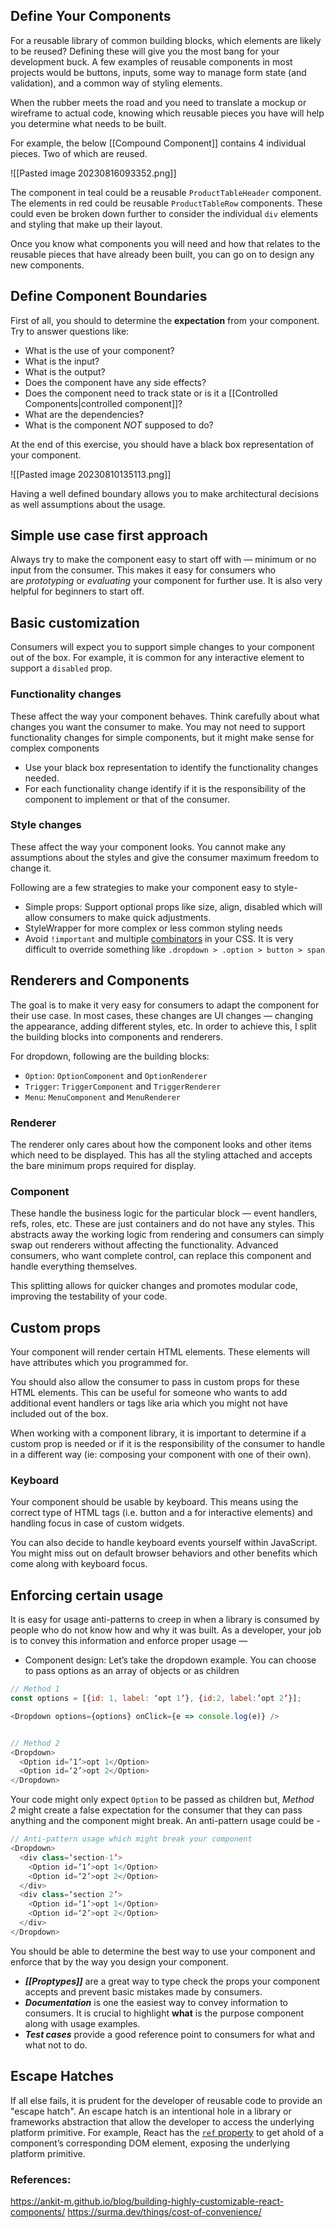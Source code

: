 ## Define Your Components 
For a reusable library of common building blocks, which elements are likely to be reused? Defining these will give you the most bang for your development buck. A few examples of reusable components in most projects would be buttons, inputs, some way to manage form state (and validation), and a common way of styling elements.

When the rubber meets the road and you need to translate a mockup or wireframe to actual code, knowing which reusable pieces you have will help you determine what needs to be built.

For example, the below [[Compound Component]] contains 4 individual pieces. Two of which are reused. 

![[Pasted image 20230816093352.png]]

The component in teal could be a reusable `ProductTableHeader` component. The elements in red could be reusable `ProductTableRow` components. These could even be broken down further to consider the individual `div` elements and styling that make up their layout.

Once you know what components you will need and how that relates to the reusable pieces that have already been built, you can go on to design any new components.

## Define Component Boundaries

First of all, you should to determine the **expectation** from your component. Try to answer questions like:

- What is the use of your component?
- What is the input?
- What is the output?
- Does the component have any side effects?
- Does the component need to track state or is it a [[Controlled Components|controlled component]]?
- What are the dependencies?
- What is the component _NOT_ supposed to do?

At the end of this exercise, you should have a black box representation of your component.

![[Pasted image 20230810135113.png]]

Having a well defined boundary allows you to make architectural decisions as well assumptions about the usage.

## Simple use case first approach

Always try to make the component easy to start off with — minimum or no input from the consumer. This makes it easy for consumers who are _prototyping_ or _evaluating_ your component for further use. It is also very helpful for beginners to start off.

## Basic customization

Consumers will expect you to support simple changes to your component out of the box. For example, it is common for any interactive element to support a `disabled` prop.

### Functionality changes 
These affect the way your component behaves. Think carefully about what changes you want the consumer to make. You may not need to support functionality changes for simple components, but it might make sense for complex components
- Use your black box representation to identify the functionality changes needed.
- For each functionality change identify if it is the responsibility of the component to implement or that of the consumer.

### Style changes

These affect the way your component looks. You cannot make any assumptions about the styles and give the consumer maximum freedom to change it.

Following are a few strategies to make your component easy to style-

- Simple props: Support optional props like size, align, disabled which will allow consumers to make quick adjustments.
- StyleWrapper for more complex or less common styling needs
- Avoid `!important` and multiple [combinators](https://developer.mozilla.org/en-US/docs/Web/CSS/CSS_Selectors#Combinators) in your CSS. It is very difficult to override something like `.dropdown > .option > button > span`

## Renderers and Components

The goal is to make it very easy for consumers to adapt the component for their use case. In most cases, these changes are UI changes — changing the appearance, adding different styles, etc. In order to achieve this, I split the building blocks into components and renderers.

For dropdown, following are the building blocks:

- `Option`: `OptionComponent` and `OptionRenderer`
- `Trigger`: `TriggerComponent` and `TriggerRenderer`
- `Menu`: `MenuComponent` and `MenuRenderer`

### Renderer

The renderer only cares about how the component looks and other items which need to be displayed. This has all the styling attached and accepts the bare minimum props required for display.

### Component

These handle the business logic for the particular block — event handlers, refs, roles, etc. These are just containers and do not have any styles. This abstracts away the working logic from rendering and consumers can simply swap out renderers without affecting the functionality. Advanced consumers, who want complete control, can replace this component and handle everything themselves.

This splitting allows for quicker changes and promotes modular code, improving the testability of your code.

## Custom props

Your component will render certain HTML elements. These elements will have attributes which you programmed for.

You should also allow the consumer to pass in custom props for these HTML elements. This can be useful for someone who wants to add additional event handlers or tags like aria which you might not have included out of the box. 

When working with a component library, it is important to determine if a custom prop is needed or if it is the responsibility of the consumer to handle in a different way (ie: composing your component with one of their own).

### Keyboard

Your component should be usable by keyboard. This means using the correct type of HTML tags (i.e. button and a for interactive elements) and handling focus in case of custom widgets.

You can also decide to handle keyboard events yourself within JavaScript. You might miss out on default browser behaviors and other benefits which come along with keyboard focus.

## Enforcing certain usage

It is easy for usage anti-patterns to creep in when a library is consumed by people who do not know how and why it was built. As a developer, your job is to convey this information and enforce proper usage —

- Component design: Let’s take the dropdown example. You can choose to pass options as an array of objects or as children

```js
// Method 1
const options = [{id: 1, label: ‘opt 1’}, {id:2, label:’opt 2’}];

<Dropdown options={options} onClick={e => console.log(e)} />


// Method 2
<Dropdown>
  <Option id=‘1’>opt 1</Option>
  <Option id=‘2’>opt 2</Option>
</Dropdown>
```

Your code might only expect `Option` to be passed as children but, _Method 2_ might create a false expectation for the consumer that they can pass anything and the component might break. An anti-pattern usage could be -

```js
// Anti-pattern usage which might break your component
<Dropdown>
  <div class=‘section-1’>
    <Option id=‘1’>opt 1</Option>
    <Option id=‘2’>opt 2</Option>
  </div>
  <div class=‘section 2’>
    <Option id=‘1’>opt 1</Option>
    <Option id=‘2’>opt 2</Option>
  </div>
</Dropdown>
```

You should be able to determine the best way to use your component and enforce that by the way you design your component.

- ***[[Proptypes]]*** are a great way to type check the props your component accepts and prevent basic mistakes made by consumers.
- ***Documentation*** is one the easiest way to convey information to consumers. It is crucial to highlight **what** is the purpose component along with usage examples.
- ***Test cases*** provide a good reference point to consumers for what and what not to do.

## Escape Hatches
If all else fails, it is prudent for the developer of reusable code to provide an "escape hatch". An escape hatch is an intentional hole in a library or frameworks  abstraction that allow the developer to access the underlying platform primitive. For example, React has the [`ref` property](https://reactjs.org/docs/refs-and-the-dom.html) to get ahold of a component’s corresponding DOM element, exposing the underlying platform primitive.

### References:
https://ankit-m.github.io/blog/building-highly-customizable-react-components/
https://surma.dev/things/cost-of-convenience/